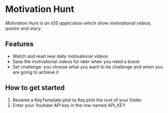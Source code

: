 
# Motivation Hunt
*Motivation Hunt is an iOS application which show motivational videos, quotes and story*.

## Features
- Watch and read new daily motivational videos
- Save the motivational videos for later when you need a boost
- Set challenge: you choose what you want to be challenge and when you are going to achieve it

## How to get started
1. Rename a KeyTemplate.plist to Key.plist  the root of your folder
2. Enter your Youtube API key in the row named API_KEY
